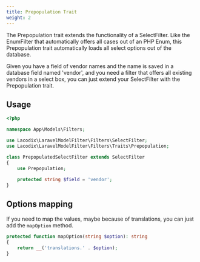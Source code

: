 ```yaml
---
title: Prepopulation Trait
weight: 2
---
```


The Prepopulation trait extends the functionality of a SelectFilter. Like the EnumFilter that automatically offers
all cases out of an PHP Enum, this Prepopulation trait automatically loads all select options out of the database.

Given you have a field of vendor names and the name is saved in a database field named 'vendor', and you need a
filter that offers all existing vendors in a select box, you can just extend your SelectFilter with the 
Prepopulation trait. 

## Usage

```php
<?php

namespace App\Models\Filters;

use Lacodix\LaravelModelFilter\Filters\SelectFilter;
use Lacodix\LaravelModelFilter\Filters\Traits\Prepopulation;

class PrepopulatedSelectFilter extends SelectFilter
{
    use Prepopulation;
    
    protected string $field = 'vendor';
}
```

## Options mapping

If you need to map the values, maybe because of translations, you can just add the `mapOption` method.

```php 
protected function mapOption(string $option): string
{
    return __('translations.' . $option);
}
```
